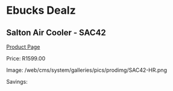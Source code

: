
# Ebucks Dealz
## Salton Air Cooler - SAC42
[Product Page](https://www.ebucks.com/web/shop/productSelected.do?prodId=1230077873&catId=704982758)

Price: R1599.00

Image: /web/cms/system/galleries/pics/prodimg/SAC42-HR.png

Savings: 


	